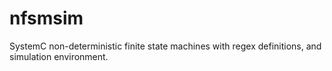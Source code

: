 nfsmsim
=======

SystemC non-deterministic finite state machines with regex definitions, and simulation environment.